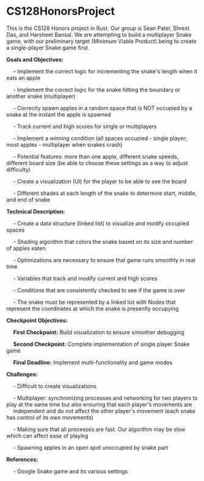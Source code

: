 # CS128HonorsProject
This is the CS128 Honors project in Rust. Our group is Sean Patel, Shrest Das, and Harsheet Bansal. We are attempting to build a multiplayer Snake game, with our preliminary target (Minimum Viable Product) being to create a single-player Snake game first.

**Goals and Objectives:** 

  &emsp; – Implement the correct logic for incrementing the snake's length when it eats an apple 
  
  &emsp; - Implement the correct logic for the snake hitting the boundary or another snake (multiplayer)
  
  &emsp; - Correctly spawn apples in a random space that is NOT occupied by a snake at the instant the apple is spawned 
  
  &emsp; - Track current and high scores for single or multiplayers
  
  &emsp; - Implement a winning condition (all spaces occupied - single player; most apples - multiplayer when snakes crash)
  
  &emsp; - Potential features: more than one apple, different snake speeds, different board size (be able to choose these settings as a way to adjust &emsp; difficulty)
  
  &emsp; - Create a visualization (UI) for the player to be able to see the board
  
  &emsp; - Different shades at each length of the snake to determine start, middle, and end of snake
  
**Technical Description:**

  &emsp; - Create a data structure (linked list) to visualize and modify occupied spaces
  
  &emsp; - Shading algorithm that colors the snake based on its size and number of apples eaten
  
  &emsp; - Optimizations are necessary to ensure that game runs smoothly in real time
  
  &emsp; - Variables that track and modify current and high scores
  
  &emsp; - Conditions that are consistently checked to see if the game is over
  
  &emsp; - The snake must be represented by a linked list with Nodes that represent the coordinates at which the snake is presently occupying
  
**Checkpoint Objectives:**

  &emsp; **First Checkpoint:** Build visualization to ensure smoother debugging
  
  &emsp; **Second Checkpoint:** Complete implementation of single player Snake game
  
  &emsp; **Final Deadline:** Implement multi-functionality and game modes
  
**Challenges:**

  &emsp; - Difficult to create visualizations
  
  &emsp; - Multiplayer: synchronizing processes and networking for two players to play at the same time but also ensuring that each player's movements are &emsp; independent and do not affect the other player's movement (each snake has control of its own movements)
  
  &emsp; - Making sure that all processes are fast. Our algorithm may be slow which can affect ease of playing
  
  &emsp; - Spawning apples in an open spot unoccupied by snake part
  
**References:**

  &emsp; - Google Snake game and its various settings
